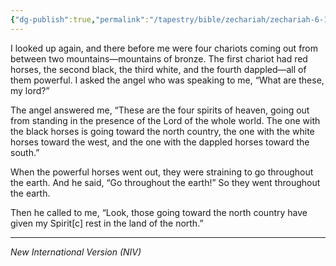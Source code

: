 ```yaml
---
{"dg-publish":true,"permalink":"/tapestry/bible/zechariah/zechariah-6-1-8/","title":"Zechariah 6:1-8","tags":["bible-verse","bible-verse"],"dgHomeLink":true,"dgShowLocalGraph":true,"dgEnableSearch":true}
---
```


I looked up again, and there before me were four chariots coming out from between two mountains—mountains of bronze.  The first chariot had red horses, the second black, the third white, and the fourth dappled—all of them powerful. I asked the angel who was speaking to me, “What are these, my lord?”

 The angel answered me, “These are the four spirits of heaven, going out from standing in the presence of the Lord of the whole world. The one with the black horses is going toward the north country, the one with the white horses toward the west, and the one with the dappled horses toward the south.”
 
When the powerful horses went out, they were straining to go throughout the earth. And he said, “Go throughout the earth!” So they went throughout the earth.

Then he called to me, “Look, those going toward the north country have given my Spirit[c] rest in the land of the north.”



---
*New International Version (NIV)*